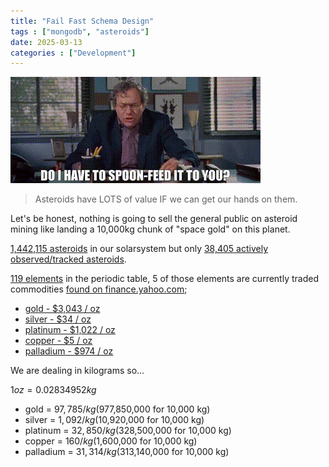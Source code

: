 ```yaml
---
title: "Fail Fast Schema Design"
tags : ["mongodb", "asteroids"]
date: 2025-03-13
categories : ["Development"]
---
```

![Lewis Black in "Accepted" 2006](/assets/img/spoonfeed.gif)

> Asteroids have LOTS of value IF we can get our hands on them.

Let's be honest, nothing is going to sell the general public on asteroid mining like landing a 10,000kg chunk of "space gold" on this planet.

 [1,442,115 asteroids](https://ssd.jpl.nasa.gov/tools/sbdb_query.html#!#results) in our solarsystem but only [38,405 actively observed/tracked asteroids](https://eyes.nasa.gov/apps/asteroids/#/home).

[119 elements](https://ssd.jpl.nasa.gov/tools/sbdb_query.html#!#results) in the periodic table, 5 of those elements are currently traded commodities [found on finance.yahoo.com](finance.yahoo.com);

- [gold - $3,043 / oz](https://finance.yahoo.com/quote/GC%3DF/)
- [silver - $34 / oz](https://finance.yahoo.com/quote/SI%3DF/)
- [platinum - $1,022 / oz](https://finance.yahoo.com/quote/PL%3DF/)
- [copper - $5 / oz](https://finance.yahoo.com/quote/HG%3DF/)
- [palladium - $974 / oz](https://finance.yahoo.com/quote/PA%3DF/)

<!--more-->
We are dealing in kilograms so...

$1 oz = 0.02834952 kg$


- gold = $97,785 / kg ($977,850,000 for 10,000 kg)
- silver = $1,092 / kg ($10,920,000 for 10,000 kg)
- platinum = $32,850 / kg ($328,500,000 for 10,000 kg)
- copper = $160 / kg ($1,600,000 for 10,000 kg)
- palladium = $31,314 / kg ($313,140,000 for 10,000 kg)

# 
